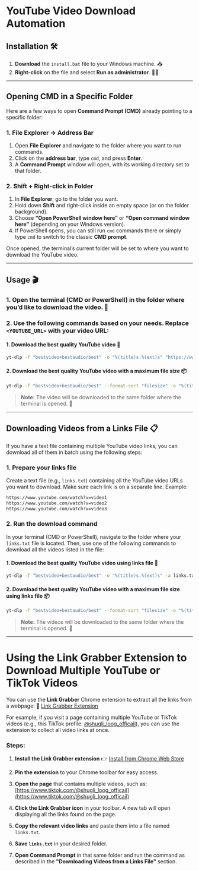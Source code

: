 # YouTube Video Download Automation

## Installation 🛠️

1. **Download** the `install.bat` file to your Windows machine. 📥
2. **Right-click** on the file and select **Run as administrator**. 👨‍💻

---

## Opening CMD in a Specific Folder

Here are a few ways to open **Command Prompt (CMD)** already pointing to a specific folder:

### 1. **File Explorer → Address Bar**

1. Open **File Explorer** and navigate to the folder where you want to run commands.
2. Click on the **address bar**, type `cmd`, and press **Enter**.
3. A **Command Prompt** window will open, with its working directory set to that folder.

### 2. **Shift + Right-click in Folder**

1. In **File Explorer**, go to the folder you want.
2. Hold down **Shift** and right-click inside an empty space (or on the folder background).
3. Choose **“Open PowerShell window here”** or **“Open command window here”** (depending on your Windows version).
4. If PowerShell opens, you can still run `cmd` commands there or simply type `cmd` to switch to the classic **CMD prompt**.

Once opened, the terminal’s current folder will be set to where you want to download the YouTube video.

---

## Usage 🎬

### 1. Open the terminal (CMD or PowerShell) in the folder where you’d like to download the video. 📂

### 2. Use the following commands based on your needs. Replace `<YOUTUBE_URL>` with your video URL:

#### **1. Download the best quality YouTube video** 🎥

```bash
yt-dlp -f "bestvideo+bestaudio/best" -o "%(title)s.%(ext)s" "https://www.youtube.com/watch?v=q0aFOxT6TNw"
```

#### **2. Download the best quality YouTube video with a maximum file size** 📦

```bash
yt-dlp -f "bestvideo+bestaudio/best" --format-sort "filesize" -o "%(title)s.%(ext)s" "https://www.youtube.com/watch?v=q0aFOxT6TNw"
```

> **Note:** The video will be downloaded to the same folder where the terminal is opened. 📂

---

## Downloading Videos from a Links File 📋

If you have a text file containing multiple YouTube video links, you can download all of them in batch using the following steps:

### 1. **Prepare your links file**

Create a text file (e.g., `links.txt`) containing all the YouTube video URLs you want to download. Make sure each link is on a separate line. Example:

```txt
https://www.youtube.com/watch?v=video1
https://www.youtube.com/watch?v=video2
https://www.youtube.com/watch?v=video3
```

### 2. **Run the download command**

In your terminal (CMD or PowerShell), navigate to the folder where your `links.txt` file is located. Then, use one of the following commands to download all the videos listed in the file:

#### **1. Download the best quality YouTube video using links file** 🎥

```bash
yt-dlp -f "bestvideo+bestaudio/best" -o "%(title)s.%(ext)s" -a links.txt
```

#### **2. Download the best quality YouTube video with a maximum file size using links file** 📦

```bash
yt-dlp -f "bestvideo+bestaudio/best" --format-sort "filesize" -o "%(title)s.%(ext)s" -a links.txt
```

> **Note:** The videos will be downloaded to the same folder where the terminal is opened. 📂

---

# Using the Link Grabber Extension to Download Multiple YouTube or TikTok Videos

You can use the **Link Grabber** Chrome extension to extract all the links from a webpage:
🔗 [Link Grabber Extension](https://chromewebstore.google.com/detail/link-grabber/caodelkhipncidmoebgbbeemedohcdma)

For example, if you visit a page containing multiple YouTube or TikTok videos (e.g., this TikTok profile: [@shugli_loog_officail](https://www.tiktok.com/@shugli_loog_officail)), you can use the extension to collect all video links at once.

### Steps:

1. **Install the Link Grabber extension**
   👉 [Install from Chrome Web Store](https://chromewebstore.google.com/detail/link-grabber/caodelkhipncidmoebgbbeemedohcdma)

2. **Pin the extension** to your Chrome toolbar for easy access.

3. **Open the page** that contains multiple videos, such as:
   [https://www.tiktok.com/@shugli_loog_officail](https://www.tiktok.com/@shugli_loog_officail)

4. **Click the Link Grabber icon** in your toolbar. A new tab will open displaying all the links found on the page.

5. **Copy the relevant video links** and paste them into a file named `links.txt`.

6. **Save `links.txt`** in your desired folder.

7. **Open Command Prompt** in that same folder and run the command as described in the
   **"Downloading Videos from a Links File"** section.
